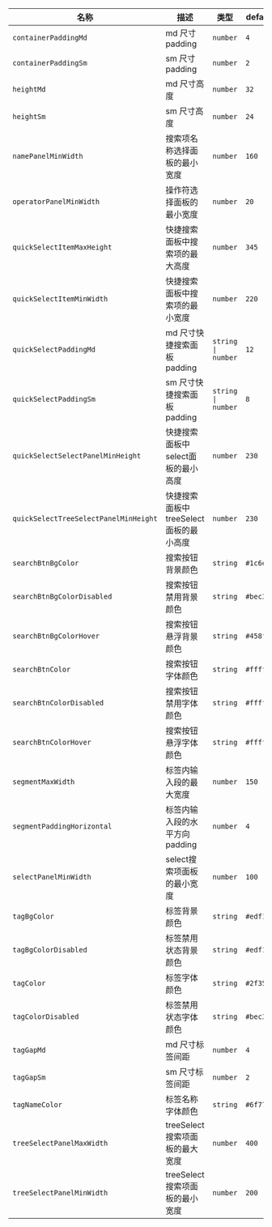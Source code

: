 | 名称 | 描述 | 类型 | default | dark |
|---|---|---|---|---|
| `containerPaddingMd` | md 尺寸padding | `number` | `4` | `4` |
| `containerPaddingSm` | sm 尺寸padding | `number` | `2` | `2` |
| `heightMd` | md 尺寸高度 | `number` | `32` | `32` |
| `heightSm` | sm 尺寸高度 | `number` | `24` | `24` |
| `namePanelMinWidth` | 搜索项名称选择面板的最小宽度 | `number` | `160` | `160` |
| `operatorPanelMinWidth` | 操作符选择面板的最小宽度 | `number` | `20` | `20` |
| `quickSelectItemMaxHeight` | 快捷搜索面板中搜索项的最大高度 | `number` | `345` | `345` |
| `quickSelectItemMinWidth` | 快捷搜索面板中搜索项的最小宽度 | `number` | `220` | `220` |
| `quickSelectPaddingMd` | md 尺寸快捷搜索面板padding | `string \| number` | `12` | `12` |
| `quickSelectPaddingSm` | sm 尺寸快捷搜索面板padding | `string \| number` | `8` | `8` |
| `quickSelectSelectPanelMinHeight` | 快捷搜索面板中select面板的最小高度 | `number` | `230` | `230` |
| `quickSelectTreeSelectPanelMinHeight` | 快捷搜索面板中treeSelect面板的最小高度 | `number` | `230` | `230` |
| `searchBtnBgColor` | 搜索按钮背景颜色 | `string` | `#1c6eff` | `#4083E8` |
| `searchBtnBgColorDisabled` | 搜索按钮禁用背景颜色 | `string` | `#bec3cc` | `#687080` |
| `searchBtnBgColorHover` | 搜索按钮悬浮背景颜色 | `string` | `#458fff` | `#1B61DD` |
| `searchBtnColor` | 搜索按钮字体颜色 | `string` | `#ffffff` | `#fff` |
| `searchBtnColorDisabled` | 搜索按钮禁用字体颜色 | `string` | `#ffffff` | `#fff` |
| `searchBtnColorHover` | 搜索按钮悬浮字体颜色 | `string` | `#ffffff` | `#fff` |
| `segmentMaxWidth` | 标签内输入段的最大宽度 | `number` | `150` | `150` |
| `segmentPaddingHorizontal` | 标签内输入段的水平方向padding | `number` | `4` | `4` |
| `selectPanelMinWidth` | select搜索项面板的最小宽度 | `number` | `100` | `100` |
| `tagBgColor` | 标签背景颜色 | `string` | `#edf1f7` | `#1F2329` |
| `tagBgColorDisabled` | 标签禁用状态背景颜色 | `string` | `#edf1f7` | `#1F2329` |
| `tagColor` | 标签字体颜色 | `string` | `#2f3540` | `#F4F8FF` |
| `tagColorDisabled` | 标签禁用状态字体颜色 | `string` | `#bec3cc` | `#687080` |
| `tagGapMd` | md 尺寸标签间距 | `number` | `4` | `4` |
| `tagGapSm` | sm 尺寸标签间距 | `number` | `2` | `2` |
| `tagNameColor` | 标签名称字体颜色 | `string` | `#6f7785` | `#808999` |
| `treeSelectPanelMaxWidth` | treeSelect搜索项面板的最大宽度 | `number` | `400` | `400` |
| `treeSelectPanelMinWidth` | treeSelect搜索项面板的最小宽度 | `number` | `200` | `200` |
